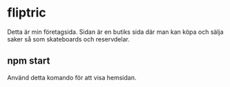 # fliptric
Detta är min företagsida. Sidan är en butiks sida där man kan köpa och sälja saker så som skateboards och reservdelar. 

## npm start
Använd detta komando för att visa hemsidan.

